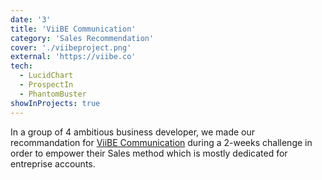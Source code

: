 ```yaml
---
date: '3'
title: 'ViiBE Communication'
category: 'Sales Recommendation'
cover: './viibeproject.png'
external: 'https://viibe.co'
tech:
  - LucidChart
  - ProspectIn
  - PhantomBuster
showInProjects: true
---
```


In a group of 4 ambitious business developer, we made our recommandation for [ViiBE Communication](https://viibe.co) during a 2-weeks challenge in order to empower their Sales method which is mostly dedicated for entreprise accounts.
